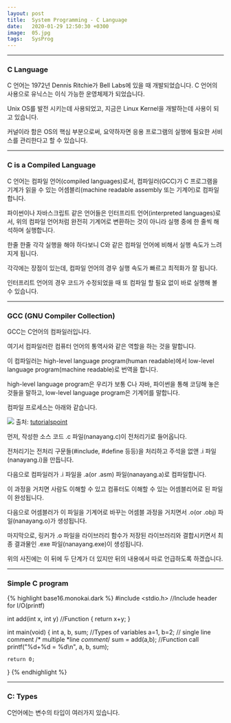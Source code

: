 ```yaml
---
layout: post
title:  System Programming - C Language
date:   2020-01-29 12:50:30 +0300
image:  05.jpg
tags:   SysProg
---
```


***
### C Language
C 언어는 1972년 Dennis Ritchie가 Bell Labs에 있을 때 개발되었습니다. 
C 언어의 사용으로 유닉스는 이식 가능한 운영체제가 되었습니다.

Unix OS를 발전 시키는데 사용되었고, 지금은 Linux Kernel을 개발하는데 사용이 되고 있습니다.

커널이라 함은 OS의 핵심 부분으로써, 요약하자면 응용 프로그램의 실행에 필요한 서비스를 관리한다고 할 수 있습니다. 

***

### C is a Compiled Language
C 언어는 컴파일 언어(compiled languages)로서, 컴파일러(GCC)가 C 프로그램을 기계가 읽을 수 있는 어셈블리(machine readable assembly 또는 기계어)로 컴파일합니다. 

파이썬이나 자바스크립트 같은 언어들은 인터프리트 언어(interpreted languages)로서, 위의 컴파일 언어처럼 완전히 기계어로 변환하는 것이 아니라 실행 중에 한 줄씩 해석하며 실행합니다. 

한줄 한줄 각각 실행을 해야 하다보니 C와 같은 컴파일 언어에 비해서 실행 속도가 느려지게 됩니다.

각각에는 장점이 있는데, 컴파일 언어의 경우 실행 속도가 빠르고 최적화가 잘 됩니다. 

인터프리트 언어의 경우 코드가 수정되었을 때 또 컴파일 할 필요 없이 바로 실행해 볼 수 있습니다.

***

### GCC (GNU Compiler Collection)
GCC는 C언어의 컴파일러입니다.

여기서 컴파일러란 컴퓨터 언어의 통역사와 같은 역할을 하는 것을 말합니다.

이 컴파일러는 high-level language program(human readable)에서 low-level language program(machine readable)로 번역을 합니다.

high-level language program은 우리가 보통 C나 자바, 파이썬을 통해 코딩해 놓은 것들을 말하고, low-level language program은 기계어를 말합니다.

컴파일 프로세스는 아래와 같습니다.

![]({{site.baseurl}}/img/language_processing_system.jpg)
출처: <a href=https://www.tutorialspoint.com/compiler_design/compiler_design_overview.htm target="_blank">tutorialspoint</a>

먼저, 작성한 소스 코드 .c 파일(nanayang.c)이 전처리기로 들어옵니다. 

전처리기는 전처리 구문들(#include, #define 등등)을 처리하고 주석을 없앤 .i 파일(nanayang.i)을 만듭니다. 

다음으로 컴파일러가 .i 파일을 .a(or .asm) 파일(nanayang.a)로 컴파일합니다. 

이 과정을 거치면 사람도 이해할 수 있고 컴퓨터도 이해할 수 있는 어셈블리어로 된 파일이 완성됩니다. 

다음으로 어셈블러가 이 파일을 기계어로 바꾸는 어셈블 과정을 거치면서 .o(or .obj) 파일(nanayang.o)가 생성됩니다. 

마지막으로, 링커가 .o 파일을 라이브러리 함수가 저장된 라이브러리와 결합시키면서 최종 결과물인 .exe 파일(nanayang.exe)이 생성됩니다. 

위의 사진에는 이 뒤에 두 단계가 더 있지만 뒤의 내용에서 따로 언급하도록 하겠습니다.

***

### Simple C program

{% highlight base16.monokai.dark %}
#include <stdio.h>       //Include header for I/O(printf)

int add(int x, int y)    //Function
{
	return x+y;
}

int main(void)
{
	int a, b, sum;      //Types of variables
	a=1, b=2;
	// single line comment
	/* multiple
	*line
	*comment*/
	sum = add(a,b);    //Function call
	printf("%d+%d = %d\n", a, b, sum);

	return 0;
}
{% endhighlight %}

***

### C: Types
C언어에는 변수의 타입이 여러가지 있습니다.